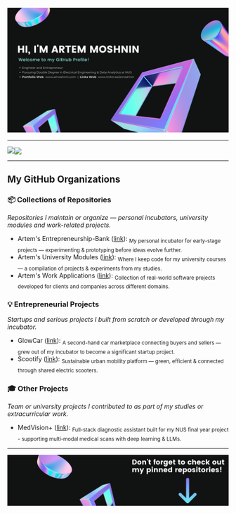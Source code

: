 ![Banner](/bannerp.png)

<hr/>

<p>
<img align="left" src="https://github-readme-stats.vercel.app/api?username=amoshnin&show_icons=true&bg_color=111212&title_color=fff&text_color=fff&icon_color=E83338&include_all_commits=true"/>
<img align="center" src="https://github-readme-stats.vercel.app/api/top-langs/?username=amoshnin&exclude_repo=The_Cobalt_Crypt&bg_color=111212&title_color=fff&text_color=fff"/>
</p>

<hr>

## My GitHub Organizations
### 📦 Collections of Repositories
*Repositories I maintain or organize — personal incubators, university modules and work-related projects.*  
- Artem's Entrepreneurship-Bank ([link](https://github.com/Entrepreneurship-Bank)): <sub>My personal incubator for early-stage projects — experimenting & prototyping before ideas evolve further.</sub>  
- Artem's University Modules ([link](https://github.com/University-Modules)): <sub>Where I keep code for my university courses — a compilation of projects & experiments from my studies.</sub>  
- Artem's Work Applications ([link](https://github.com/Work-Applications)): <sub>Collection of real-world software projects developed for clients and companies across different domains.</sub>  

### 💡 Entrepreneurial Projects
*Startups and serious projects I built from scratch or developed through my incubator.*  
- GlowCar ([link](https://github.com/GlowCar-Marketplace)): <sub>A second-hand car marketplace connecting buyers and sellers — grew out of my incubator to become a significant startup project.</sub>  
- Scootify ([link](https://github.com/Scootify-App)): <sub>Sustainable urban mobility platform — green, efficient & connected through shared electric scooters.</sub>

### 🎓 Other Projects
*Team or university projects I contributed to as part of my studies or extracurricular work.*  
- MedVision+ ([link](https://github.com/NUS-MedVision)): <sub>Full-stack diagnostic assistant built for my NUS final year project - supporting multi-modal medical scans with deep learning & LLMs.</sub>

<hr>

<!-- PROJECTS:START -->
<!-- <details>
  <summary>:technologist: Projects:</summary>

- Handwritten digit recognition project =>

- YouTube project =>

</details>-->
<!-- PROJECTS:END -->

![banner bottom](/footerx.png)
